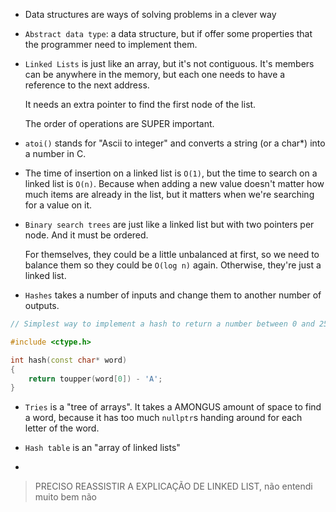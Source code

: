 - Data structures are ways of solving problems in a clever way

- `Abstract data type`: a data structure, but if offer some properties that the programmer need to implement them.

- `Linked Lists` is just like an array, but it's not contiguous. It's members can be anywhere in the memory, but each one needs to have a reference to the next address.
  
  It needs an extra pointer to find the first node of the list.
  
  The order of operations are SUPER important.

- `atoi()` stands for "Ascii to integer" and converts a string (or a char*) into a number in C.

- The time of insertion on a linked list is `O(1)`, but the time to search on a linked list is `O(n)`. Because when adding a new value doesn't matter how much items are already in the list, but it matters when we're searching for a value on it.

- `Binary search trees` are just like a linked list but with two pointers per node. And it must be ordered. 
  
  For themselves, they could be a little unbalanced at first, so we need to balance them so they could be `O(log n)` again. Otherwise, they're just a linked list.

- `Hashes` takes a number of inputs and change them to another number of outputs.

```cpp
// Simplest way to implement a hash to return a number between 0 and 25

#include <ctype.h>

int hash(const char* word)
{
	return toupper(word[0]) - 'A';
}
```

- `Tries` is a "tree of arrays". 
  It takes a AMONGUS amount of space to find a word, because it has too much `nullptr`s handing around for each letter of the word.

- `Hash table` is an "array of linked lists"
  
- 

> PRECISO REASSISTIR A EXPLICAÇÃO DE LINKED LIST, não entendi muito bem não